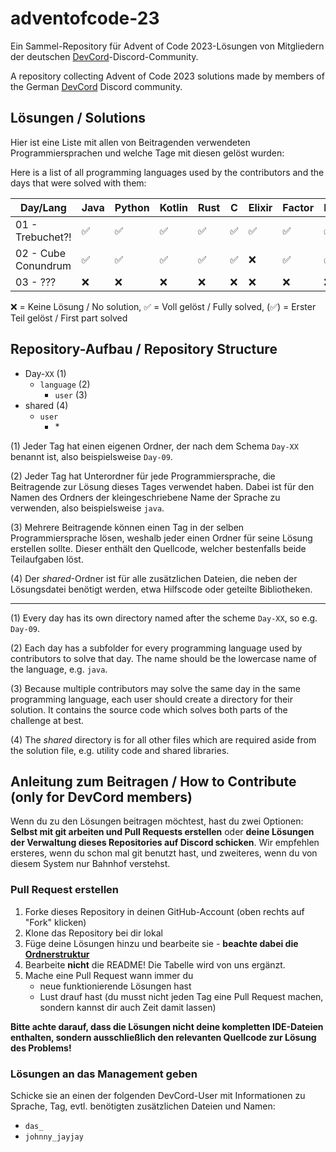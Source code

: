 # adventofcode-23

Ein Sammel-Repository für Advent of Code 2023-Lösungen von Mitgliedern der deutschen [DevCord](https://discord.gg/tNMq2K4)-Discord-Community.

A repository collecting Advent of Code 2023 solutions made by members of the German [DevCord](https://discord.gg/tNMq2K4) Discord community.

## Lösungen / Solutions

Hier ist eine Liste mit allen von Beitragenden verwendeten Programmiersprachen und welche Tage mit diesen gelöst wurden:

Here is a list of all programming languages used by the contributors and the days that were solved with them:

| Day/Lang            | Java | Python | Kotlin | Rust | C | Elixir | Factor | Haskell | JavaScript | Perl | TypeScript | Go |
|---------------------|------|--------|--------|------|---|--------|--------|---------|------------|------|------------|----|
| 01 - Trebuchet?!    | ✅    | ✅      | ✅      | ✅    | ✅ | ✅      | ✅      | ✅       | ✅          | ✅    | ✅          | ✅  |
| 02 - Cube Conundrum | ✅    | ✅      | ✅      | ✅    | ✅ | ❌      | ✅      | ✅       | ✅           | ❌    | ✅          | ✅  |
| 03 - ???            | ❌    | ❌      | ❌      | ❌    | ❌ | ❌      | ❌      | ❌       | ❌          | ❌    | ❌          | ❌  |

<!-- | XX - Day | ❌  | ❌     | ❌     | ❌  | ❌     | ❌   | ❌   | ❌  | ❌   | ❌   | ❌   | ❌     | ❌  | ❌      | ❌         | ❌   | ❌      | ❌         | ❌    | ❌  | ❌    | -->

❌   = Keine Lösung / No solution,
✅   = Voll gelöst / Fully solved,
(✅) = Erster Teil gelöst / First part solved

## Repository-Aufbau / Repository Structure
- Day-`XX`       (1) 
  - `language`        (2)
    - `user`    (3)
- shared        (4)
  - `user`
    - \*    

(1) Jeder Tag hat einen eigenen Ordner, der nach dem Schema `Day-XX` benannt ist, also beispielsweise `Day-09`.

(2) Jeder Tag hat Unterordner für jede Programmiersprache, die Beitragende zur Lösung dieses Tages verwendet haben. Dabei ist für den Namen des Ordners der kleingeschriebene Name der Sprache zu verwenden, also beispielsweise `java`.

(3) Mehrere Beitragende können einen Tag in der selben Programmiersprache lösen, weshalb jeder einen Ordner für seine Lösung erstellen sollte. Dieser enthält den Quellcode, welcher bestenfalls beide Teilaufgaben löst.

(4) Der *shared*-Ordner ist für alle zusätzlichen Dateien, die neben der Lösungsdatei benötigt werden, etwa Hilfscode oder geteilte Bibliotheken.

---

(1) Every day has its own directory named after the scheme `Day-XX`, so e.g. `Day-09`.

(2) Each day has a subfolder for every programming language used by contributors to solve that day. The name should be the lowercase name of the language, e.g. `java`. 

(3) Because multiple contributors may solve the same day in the same programming language, each user should create a directory for their solution. It contains the source code which solves both parts of the challenge at best.

(4) The *shared* directory is for all other files which are required aside from the solution file, e.g. utility code and shared libraries.

## Anleitung zum Beitragen / How to Contribute (only for DevCord members)
Wenn du zu den Lösungen beitragen möchtest, hast du zwei Optionen: **Selbst mit git arbeiten und Pull Requests erstellen** oder **deine Lösungen der Verwaltung dieses Repositories auf Discord schicken**. Wir empfehlen ersteres, wenn du schon mal git benutzt hast, und zweiteres, wenn du von diesem System nur Bahnhof verstehst.

### Pull Request erstellen

1. Forke dieses Repository in deinen GitHub-Account (oben rechts auf "Fork" klicken)
2. Klone das Repository bei dir lokal
3. Füge deine Lösungen hinzu und bearbeite sie - **beachte dabei die [Ordnerstruktur](#repository-aufbau--repository-structure)**
4. Bearbeite **nicht** die README! Die Tabelle wird von uns ergänzt.
5. Mache eine Pull Request wann immer du
   - neue funktionierende Lösungen hast
   - Lust drauf hast (du musst nicht jeden Tag eine Pull Request machen, sondern kannst dir auch Zeit damit lassen)

**Bitte achte darauf, dass die Lösungen nicht deine kompletten IDE-Dateien enthalten, sondern ausschließlich den relevanten Quellcode zur Lösung des Problems!**

### Lösungen an das Management geben
Schicke sie an einen der folgenden DevCord-User mit Informationen zu Sprache, Tag, evtl. benötigten zusätzlichen Dateien und Namen:
   - `das_`
   - `johnny_jayjay`
   
